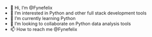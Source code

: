 - 👋 Hi, I’m @Fynefelix
- 👀 I’m interested in Python and other full stack development tools
- 🌱 I’m currently learning Python
- 💞️ I’m looking to collaborate on Python data analysis tools
- 📫 How to reach me @Fynefelix

<!---
Fynefelix/Fynefelix is a ✨ special ✨ repository because its `README.md` (this file) appears on your GitHub profile.
You can click the Preview link to take a look at your changes.
--->
